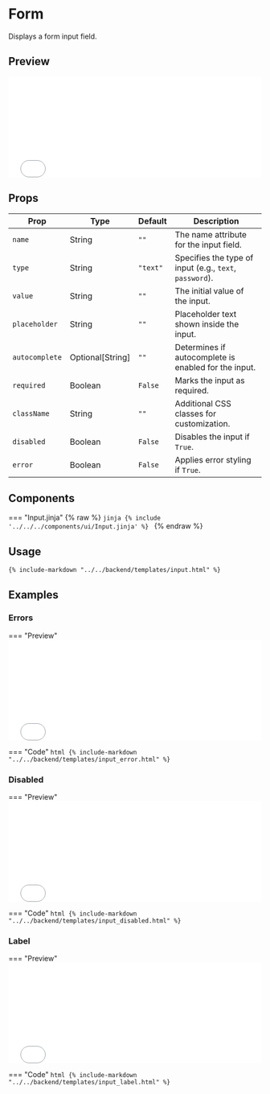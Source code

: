 # Form

Displays a form input field.

## Preview

<iframe
src="{{ preview_url}}/components/input"
style="width: 100%; height: 200px; border: none;">
</iframe>

## Props

| Prop           | Type           | Default  | Description                                                    |
|----------------|----------------|----------|----------------------------------------------------------------|
| `name`         | String         | `""`     | The name attribute for the input field.                        |
| `type`         | String         | `"text"` | Specifies the type of input (e.g., `text`, `password`).        |
| `value`        | String         | `""`     | The initial value of the input.                                |
| `placeholder`  | String         | `""`     | Placeholder text shown inside the input.                       |
| `autocomplete` | Optional[String] | `""` | Determines if autocomplete is enabled for the input.           |
| `required`     | Boolean        | `False`  | Marks the input as required.                                   |
| `className`    | String         | `""`     | Additional CSS classes for customization.                      |
| `disabled`     | Boolean        | `False`  | Disables the input if `True`.                                  |
| `error`        | Boolean        | `False`  | Applies error styling if `True`.                               |

## Components

=== "Input.jinja"
    {% raw %}
    ```jinja
    {% include '../../../components/ui/Input.jinja' %}
    ```
    {% endraw %}


## Usage

```html
{% include-markdown "../../backend/templates/input.html" %}
```

## Examples 

### Errors 

=== "Preview"
    <iframe
    src="{{ preview_url}}/components/input?option=error"
    style="width: 100%; height: 200px; border: none;">
    </iframe>

=== "Code"
    ```html
    {% include-markdown "../../backend/templates/input_error.html" %}
    ```

### Disabled

=== "Preview"
    <iframe
    src="{{ preview_url}}/components/input?option=disabled"
    style="width: 100%; height: 200px; border: none;">
    </iframe>

=== "Code"
    ```html
    {% include-markdown "../../backend/templates/input_disabled.html" %}
    ```

### Label

=== "Preview"
    <iframe
    src="{{ preview_url}}/components/input?option=label"
    style="width: 100%; height: 200px; border: none;">
    </iframe>

=== "Code"
    ```html
    {% include-markdown "../../backend/templates/input_label.html" %}
    ```
